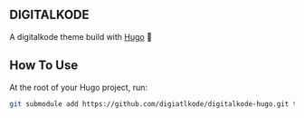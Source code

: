 ## DIGITALKODE

A digitalkode theme build with [Hugo](https://gohugo.io/) 🍜

## How To Use

At the root of your Hugo project, run:

```bash
git submodule add https://github.com/digiatlkode/digitalkode-hugo.git themes/digitalkode-theme
```
